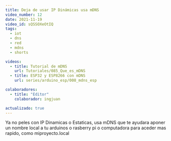 ```yaml
---
title: Deja de usar IP Dinámicas usa mDNS
video_number: 12
date: 2021-11-19
video_id: sQSSOXeOtIQ
tags:
  - iot
  - dns
  - red
  - mdns
  - shorts

videos:
  - title: Tutorial de mDNS
    url: Tutoriales/085_Que_es_mDNS
  - title: ESP32 y ESP8266 con mDNS
    url: series/arduino_esp/008_mdns_esp

colaboradores:
  - title: "Editor"
    colaborador: ingjuan

actualizado: true
---
```


Ya no peles con IP Dinamicas o Estaticas, usa mDNS que te ayudara aponer un nombre local a tu arduinos o rasberry pi o computadora para aceder mas rapido, como miproyecto.local
